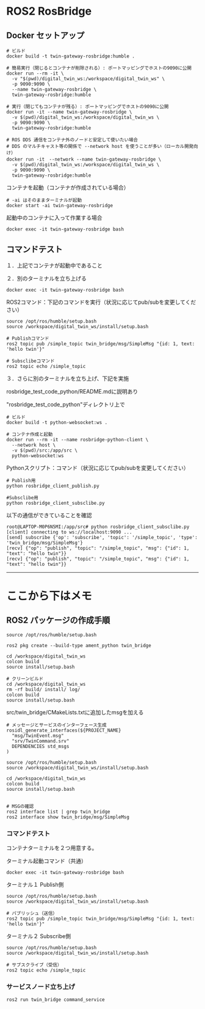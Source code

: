 # ROS2 RosBridge 

## Docker セットアップ

```
# ビルド
docker build -t twin-gateway-rosbridge:humble .
```

```
# 簡易実行（閉じるとコンテナが削除される）: ポートマッピングでホストの9090に公開
docker run --rm -it \
  -v "$(pwd)/digital_twin_ws:/workspace/digital_twin_ws" \
  -p 9090:9090 \
  --name twin-gateway-rosbridge \
  twin-gateway-rosbridge:humble
```

```
# 実行（閉じてもコンテナが残る）: ポートマッピングでホストの9090に公開
docker run -it --name twin-gateway-rosbridge \
  -v $(pwd)/digital_twin_ws:/workspace/digital_twin_ws \
  -p 9090:9090 \
  twin-gateway-rosbridge:humble
```

```
# ROS DDS 通信をコンテナ外のノードと安定して使いたい場合
# DDS のマルチキャスト等の関係で --network host を使うことが多い（ローカル開発向け）
docker run -it　--network --name twin-gateway-rosbridge \
  -v $(pwd)/digital_twin_ws:/workspace/digital_twin_ws \
  -p 9090:9090 \
  twin-gateway-rosbridge:humble
```

コンテナを起動（コンテナが作成されている場合）
```
# -ai はそのままターミナルが起動
docker start -ai twin-gateway-rosbridge
```

起動中のコンテナに入って作業する場合
```
docker exec -it twin-gateway-rosbridge bash
```

## コマンドテスト
１．上記でコンテナが起動中であること

２．別のターミナルを立ち上げる
```
docker exec -it twin-gateway-rosbridge bash
```

ROS2コマンド：下記のコマンドを実行（状況に応じてpub/subを変更してください）
```
source /opt/ros/humble/setup.bash
source /workspace/digital_twin_ws/install/setup.bash

# Publishコマンド
ros2 topic pub /simple_topic twin_bridge/msg/SimpleMsg "{id: 1, text: 'hello twin'}"

# Subsclibeコマンド
ros2 topic echo /simple_topic
```

３．さらに別のターミナルを立ち上げ、下記を実施

rosbridge_test_code_python/README.mdに説明あり

"rosbridge_test_code_python"ディレクトリ上で
```
# ビルド
docker build -t python-websocket:ws .

# コンテナ作成と起動
docker run --rm -it --name rosbridge-python-client \
  --network host \
  -v $(pwd)/src:/app/src \
  python-websocket:ws
```

Pythonスクリプト：コマンド（状況に応じてpub/subを変更してください）

```
# Publish用
python rosbridge_client_publish.py
```

```
#Subsclibe用
python rosbridge_client_subsclibe.py
```

以下の通信ができていることを確認
```
root@LAPTOP-M0P6N5MI:/app/src# python rosbridge_client_subsclibe.py
[client] connecting to ws://localhost:9090 ...
[send] subscribe {'op': 'subscribe', 'topic': '/simple_topic', 'type': 'twin_bridge/msg/SimpleMsg'}
[recv] {"op": "publish", "topic": "/simple_topic", "msg": {"id": 1, "text": "hello twin"}}
[recv] {"op": "publish", "topic": "/simple_topic", "msg": {"id": 1, "text": "hello twin"}}
```

---

# ここから下はメモ

## ROS2 パッケージの作成手順
```
source /opt/ros/humble/setup.bash
```

```
ros2 pkg create --build-type ament_python twin_bridge
```



```
cd /workspace/digital_twin_ws
colcon build
source install/setup.bash

# クリーンビルド
cd /workspace/digital_twin_ws
rm -rf build/ install/ log/
colcon build
source install/setup.bash
```

src/twin_bridge/CMakeLists.txtに追加したmsgを加える
```
# メッセージとサービスのインターフェース生成
rosidl_generate_interfaces(${PROJECT_NAME}
  "msg/TwinEvent.msg"
  "srv/TwinCommand.srv"
  DEPENDENCIES std_msgs
)
```

```
source /opt/ros/humble/setup.bash
source /workspace/digital_twin_ws/install/setup.bash

cd /workspace/digital_twin_ws
colcon build
source install/setup.bash


# MSGの確認
ros2 interface list | grep twin_bridge
ros2 interface show twin_bridge/msg/SimpleMsg

```

### コマンドテスト

コンテナターミナルを２つ用意する。

ターミナル起動コマンド（共通）
```
docker exec -it twin-gateway-rosbridge bash
```

ターミナル１ Publish側
```
source /opt/ros/humble/setup.bash
source /workspace/digital_twin_ws/install/setup.bash

# パブリッシュ（送信）
ros2 topic pub /simple_topic twin_bridge/msg/SimpleMsg "{id: 1, text: 'hello twin'}"
```


ターミナル２ Subscribe側
```
source /opt/ros/humble/setup.bash
source /workspace/digital_twin_ws/install/setup.bash

# サブスクライブ（受信）
ros2 topic echo /simple_topic
```


### サービスノード立ち上げ
```
ros2 run twin_bridge command_service
```